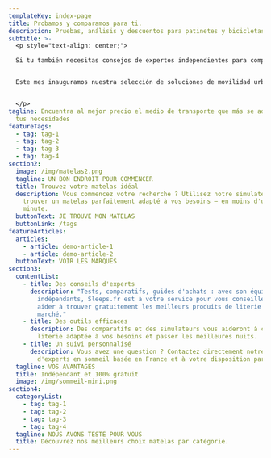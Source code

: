 ```yaml
---
templateKey: index-page
title: Probamos y comparamos para ti.
description: Pruebas, análisis y descuentos para patinetes y bicicletas eléctricos.
subtitle: >-
  <p style="text-align: center;">

  Si tu también necesitas consejos de expertos independientes para comprar el mejor producto para ti, **estás en el lugar adecuado**. 


  Este mes inauguramos nuestra selección de soluciones de movilidad urbana sostenibles que están revolucionando nuestro futuro sin que nos demos cuenta.


  </p>
tagline: Encuentra al mejor precio el medio de transporte que más se adapta a
  tus necesidades
featureTags:
  - tag: tag-1
  - tag: tag-2
  - tag: tag-3
  - tag: tag-4
section2:
  image: /img/matelas2.png
  tagline: UN BON ENDROIT POUR COMMENCER
  title: Trouvez votre matelas idéal
  description: Vous commencez votre recherche ? Utilisez notre simulateur pour
    trouver un matelas parfaitement adapté à vos besoins – en moins d'une
    minute.
  buttonText: JE TROUVE MON MATELAS
  buttonLink: /tags
featureArticles:
  articles:
    - article: demo-article-1
    - article: demo-article-2
  buttonText: VOIR LES MARQUES
section3:
  contentList:
    - title: Des conseils d'experts
      description: "Tests, comparatifs, guides d'achats : avec son équipe de testeurs
        indépendants, Sleeps.fr est à votre service pour vous conseiller et vous
        aider à trouver gratuitement les meilleurs produits de literie du
        marché."
    - title: Des outils efficaces
      description: Des comparatifs et des simulateurs vous aideront à choisir une
        literie adaptée à vos besoins et passer les meilleures nuits.
    - title: Un suivi personnalisé
      description: Vous avez une question ? Contactez directement notre équipe
        d'experts en sommeil basée en France et à votre disposition par email.
  tagline: VOS AVANTAGES
  title: Indépendant et 100% gratuit
  image: /img/sommeil-mini.png
section4:
  categoryList:
    - tag: tag-1
    - tag: tag-2
    - tag: tag-3
    - tag: tag-4
  tagline: NOUS AVONS TESTÉ POUR VOUS
  title: Découvrez nos meilleurs choix matelas par catégorie.
---
```

